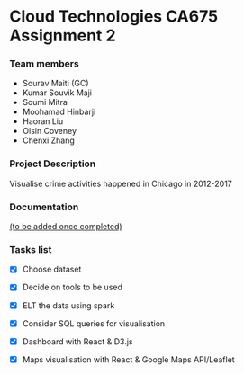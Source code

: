 # Cloud Technologies CA675 Assignment 2
### Team members
* Sourav Maiti (GC)
* Kumar Souvik Maji
* Soumi Mitra
* Moohamad Hinbarji
* Haoran Liu
* Oisin Coveney
* Chenxi Zhang

### Project Description

Visualise crime activities happened in Chicago in 2012-2017

### Documentation
[(to be added once completed)](#)


### Tasks list
- [x] Choose dataset
- [x] Decide on tools to be used
- [x] ELT the data using spark
- [x] Consider SQL queries for visualisation
- [x] Dashboard with React & D3.js
- [x] Maps visualisation with React & Google Maps API/Leaflet

